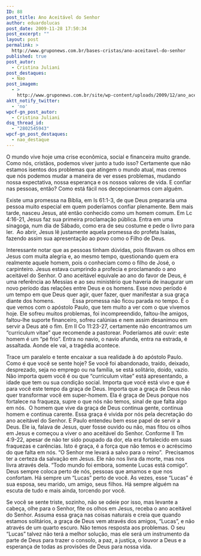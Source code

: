 ```yaml
---
ID: 88
post_title: Ano Aceitável do Senhor
author: eduardolucas
post_date: 2009-11-28 17:50:34
post_excerpt: ""
layout: post
permalink: >
  http://www.gruponews.com.br/bases-cristas/ano-aceitavel-do-senhor
published: true
post_autor:
  - Cristina Juliani
post_destaques:
  - Nao
post_imagem:
  - >
    http://www.gruponews.com.br/site/wp-content/uploads/2009/12/ano_aceitavel_do_senhor.jpg
aktt_notify_twitter:
  - 'no'
wpcf-gn_post_autor:
  - Cristina Juliani
dsq_thread_id:
  - "2802545943"
wpcf-gn_post_destaques:
  - nao_destaque
---
```

O mundo vive hoje uma crise econômica, social e financeira muito grande. Como nós, cristãos, podemos viver junto a tudo isso? Certamente que não estamos isentos dos problemas que atingem o mundo atual, mas cremos que nós podemos mudar a maneira de ver esses problemas, mudando nossa expectativa, nossa esperança e os nossos valores de vida. E confiar nas pessoas, então? Como está fácil nos decepcionarmos com alguém.

Existe uma promessa na Bíblia, em Is 61:1-3, de que Deus prepararia uma pessoa muito especial em quem poderíamos confiar plenamente. Bem mais tarde, nasceu Jesus, até então conhecido como um homem comum. Em Lc 4:16-21, Jesus faz sua primeira proclamação pública. Entra em uma sinagoga, num dia de Sábado, como era de seu costume e pede o livro para ler.  Ao abrir, Jesus lê justamente aquela promessa do profeta Isaías, fazendo assim sua apresentação ao povo como o Filho de Deus.

Interessante notar que as pessoas tinham dúvidas, pois fitavam os olhos em Jesus com muita alegria e, ao mesmo tempo, questionando quem era realmente aquele homem, pois o conheciam como o filho de José, o carpinteiro. Jesus estava cumprindo a profecia e proclamando o ano aceitável do Senhor. O ano aceitável equivale ao ano do favor de Deus, é uma referência ao Messias e ao seu ministério que haveria de inaugurar um novo período das relações entre Deus e os homens. Esse novo período é um tempo em que Deus quer agir, quer fazer, quer manifestar a sua graça diante dos homens.            Essa promessa não ficou parada no tempo. É o que vemos com o apóstolo Paulo, que tem muito a ver com o que vivemos hoje. Ele sofreu muitos problemas, foi incompreendido, faltou-lhe amigos, faltou-lhe suporte financeiro, sofreu calúnias e nem assim desanimou em servir a Deus até o fim. Em II Co 11:23-27, certamente não encontramos um “curriculum vitae” que recomende a pastorear. Poderíamos até ouvir: este homem é um “pé frio”. Entra no navio, o navio afunda, entra na estrada, é assaltada. Aonde ele vai, a tragédia acontece.

Trace um paralelo e tente encaixar a sua realidade à do apóstolo Paulo. Como é que você se sente hoje? Se você foi abandonado, traído, deixado, desprezado, seja no emprego ou na família, se está solitário, doido, vazio. Não importa quem você é ou que “curriculum vitae” está apresentando, a idade que tem ou sua condição social. Importa que você está vivo e que é para você este tempo da graça de Deus. Importa que a graça de Deus não quer transformar você em super-homem. Ela é graça de Deus porque nos fortalece na fraqueza, supre o que nós não temos, sinal de que falta algo em nós.  O homem que vive da graça de Deus continua gente, continua homem e continua carente. Essa graça é vivida por nós pela decretação do ano aceitável do Senhor. E Paulo entendeu bem esse papel de servir a Deus. Ele ia, falava de Jesus, quer fosse ouvido ou não, mas fitou os olhos em Jesus e começou a viver o ano aceitável do Senhor. Conforme II Tm 4:9-22, apesar de não ter sido poupado da dor, ela era fortalecido em suas fraquezas e carências. Isto é graça, é a força que não temos e o acréscimo do que falta em nós. “O Senhor me levará a salvo para o reino”.  Precisamos ter a certeza da salvação em Jesus. Ele não nos livra da morte, mas nos livra através dela. “Todo mundo foi embora, somente Lucas está comigo”. Deus sempre coloca perto de nós, pessoas que amamos e que nos confortam. Há sempre um “Lucas” perto de você. Às vezes, esse “Lucas” é sua esposa, seu marido, um amigo, seus filhos. Há sempre alguém na escuta de tudo e mais ainda, torcendo por você.

Se você se sente triste, sozinho, não se odeie por isso, mas levante a cabeça, olhe para o Senhor, fite os olhos em Jesus, receba o ano aceitável do Senhor. Assuma essa graça nas coisas naturais e creia que quando estamos solitários, a graça de Deus vem através dos amigos, “Lucas”, e não através de um quarto escuro. Não temos resposta aos problemas. O seu “Lucas” talvez não terá a melhor solução, mas ele será um instrumento da parte de Deus para trazer o consolo, a paz, a justiça, o louvor a Deus e a esperança de todas as provisões de Deus para nossa vida.